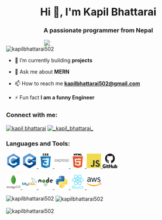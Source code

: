 <h1 align="center">Hi 👋, I'm Kapil Bhattarai</h1>
<h3 align="center">A passionate programmer from Nepal</h3>
<img align="right" src="https://prompti.ai/wp-content/uploads/2023/07/pcboi2.png" width="400px">
<p align="left"> <img src="https://komarev.com/ghpvc/?username=kapilbhattarai502&label=Profile%20views&color=0e75b6&style=flat" alt="kapilbhattarai502" /> </p>

- 🌱 I’m currently building **projects**

- 💬 Ask me about **MERN**

- 📫 How to reach me **kapilbhattarai502@gmail.com**

- ⚡ Fun fact **I am a funny Engineer**

<h3 align="left">Connect with me:</h3>
<p align="left">
<a href="https://linkedin.com/in/kapil bhattarai" target="blank"><img align="center" src="https://raw.githubusercontent.com/rahuldkjain/github-profile-readme-generator/master/src/images/icons/Social/linked-in-alt.svg" alt="kapil bhattarai" height="30" width="40" /></a>
<a href="https://instagram.com/_kapil_bhattarai_" target="blank"><img align="center" src="https://raw.githubusercontent.com/rahuldkjain/github-profile-readme-generator/master/src/images/icons/Social/instagram.svg" alt="_kapil_bhattarai_" height="30" width="40" /></a>
</p>

<h3 align="left">Languages and Tools:</h3>
<p align="left">  <img src="https://raw.githubusercontent.com/devicons/devicon/master/icons/c/c-original.svg" alt="c" width="40" height="40"/> </a> <a href="https://www.w3schools.com/cpp/" target="_blank" rel="noreferrer"> <img src="https://raw.githubusercontent.com/devicons/devicon/master/icons/cplusplus/cplusplus-original.svg" alt="cplusplus" width="40" height="40"/> </a> <a href="https://www.w3schools.com/css/" target="_blank" rel="noreferrer"> <img src="https://raw.githubusercontent.com/devicons/devicon/master/icons/css3/css3-original-wordmark.svg" alt="css3" width="40" height="40"/> </a> <a href="https://expressjs.com" target="_blank" rel="noreferrer"> <img src="https://raw.githubusercontent.com/devicons/devicon/master/icons/express/express-original-wordmark.svg" alt="express" width="40" height="40"/> </a> <a href="https://www.w3.org/html/" target="_blank" rel="noreferrer"> <img src="https://raw.githubusercontent.com/devicons/devicon/master/icons/html5/html5-original-wordmark.svg" alt="html5" width="40" height="40"/> </a> <a href="https://developer.mozilla.org/en-US/docs/Web/JavaScript" target="_blank" rel="noreferrer"> <img src="https://raw.githubusercontent.com/devicons/devicon/master/icons/javascript/javascript-original.svg" alt="javascript" width="40" height="40"/> </a>
<a href="https://github.com/" target="_blank" rel="noreferrer"> <img src="https://raw.githubusercontent.com/devicons/devicon/master/icons/github/github-original-wordmark.svg" alt="GitHub" width="40" height="40"/> </a>


<a href="https://www.mongodb.com/" target="_blank" rel="noreferrer"> <img src="https://raw.githubusercontent.com/devicons/devicon/master/icons/mongodb/mongodb-original-wordmark.svg" alt="mongodb" width="40" height="40"/> </a> <a href="https://www.mysql.com/" target="_blank" rel="noreferrer"> <img src="https://raw.githubusercontent.com/devicons/devicon/master/icons/mysql/mysql-original-wordmark.svg" alt="mysql" width="40" height="40"/> </a> <a href="https://nodejs.org" target="_blank" rel="noreferrer"> <img src="https://raw.githubusercontent.com/devicons/devicon/master/icons/nodejs/nodejs-original-wordmark.svg" alt="nodejs" width="40" height="40"/> </a> <a href="https://www.python.org" target="_blank" rel="noreferrer"> <img src="https://raw.githubusercontent.com/devicons/devicon/master/icons/python/python-original.svg" alt="python" width="40" height="40"/> </a> <a href="https://reactjs.org/" target="_blank" rel="noreferrer"> <img src="https://raw.githubusercontent.com/devicons/devicon/master/icons/react/react-original-wordmark.svg" alt="react" width="40" height="40"/> <a href="https://aws.amazon.com" target="_blank" rel="noreferrer"> <img src="https://raw.githubusercontent.com/devicons/devicon/master/icons/amazonwebservices/amazonwebservices-original-wordmark.svg" alt="aws" width="40" height="40"/> </a> <a href="https://www.cprogramming.com/" target="_blank" rel="noreferrer"></a> </p>



<p><img align="left" src="https://github-readme-stats.vercel.app/api/top-langs?username=kapilbhattarai502&show_icons=true&locale=en&layout=compact" alt="kapilbhattarai502" /></p>

<p>&nbsp;<img align="center" src="https://github-readme-stats.vercel.app/api?username=kapilbhattarai502&show_icons=true&locale=en" alt="kapilbhattarai502" /></p>

<p><img align="center" src="https://github-readme-streak-stats.herokuapp.com/?user=kapilbhattarai502&" alt="kapilbhattarai502" /></p>
